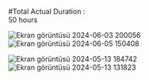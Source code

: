 #Total Actual Duration :  
50 hours 

![Ekran görüntüsü 2024-06-03 200056](https://github.com/Muhammetkaraderili/week12-web/assets/150444110/6da209f1-b3f3-4bf4-8c05-f3c5fe1583e8) ![Ekran görüntüsü 2024-06-05 150408](https://github.com/Muhammetkaraderili/week12-web/assets/150444110/fa4a8a70-277e-4e15-b638-b68e36f32e4a)

![Ekran görüntüsü 2024-05-13 184742](https://github.com/Muhammetkaraderili/week12-web/assets/150444110/dfec7406-e585-40b2-a343-9155e0fb8fec) ![Ekran görüntüsü 2024-05-13 131823](https://github.com/Muhammetkaraderili/week12-web/assets/150444110/b18efe73-fb27-4581-8a61-20df7202ffd3)

